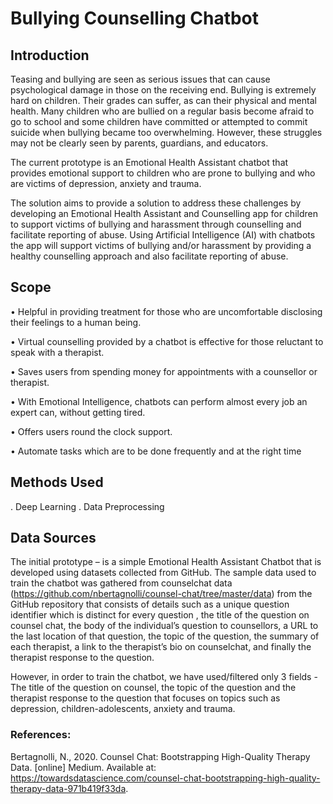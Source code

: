 # Bullying Counselling Chatbot

## Introduction 

Teasing and bullying are seen as serious issues that can cause psychological damage in those on the receiving end. 
Bullying is extremely hard on children. Their grades can suffer, as can their physical and mental health. Many children who are bullied on a regular basis become afraid to go to school and some children have committed or attempted to commit suicide when bullying became too overwhelming. However, these struggles may not be clearly seen by parents, guardians, and educators.

The current prototype is an Emotional Health Assistant chatbot that provides emotional support to children who are prone to bullying and who are victims of depression, anxiety and trauma. 

The solution aims to provide a solution to address these challenges by developing an Emotional Health Assistant and Counselling app for children to support victims of bullying and harassment through counselling and facilitate reporting of abuse. Using Artificial Intelligence (AI) with chatbots the app will support victims of bullying and/or harassment by providing a healthy counselling approach and also facilitate reporting of abuse. 

## Scope

•	Helpful in providing treatment for those who are uncomfortable disclosing their feelings to a human being.

•	Virtual counselling provided by a chatbot is effective for those reluctant to speak with a therapist.

•	Saves users from spending money for appointments with a counsellor or therapist.

•	With Emotional Intelligence, chatbots can perform almost every job an expert can, without getting tired.

•	Offers users round the clock support.

•	Automate tasks which are to be done frequently and at the right time

## Methods Used
. Deep Learning
. Data Preprocessing


## Data Sources

The initial prototype – is a simple Emotional Health Assistant Chatbot that is developed using datasets collected from GitHub. The sample data used to train the chatbot was gathered from counselchat data (https://github.com/nbertagnolli/counsel-chat/tree/master/data) from the GitHub repository that consists of  details such as a unique question identifier which is distinct for every question , the title of the question on counsel chat, the body of the individual’s question to counsellors, a URL to the last location of that question, the topic of the question, the summary of each therapist, a link to the therapist’s bio on counselchat, and finally the therapist response to the question. 

However, in order to train the chatbot, we have used/filtered only 3 fields - The title of the question on counsel, the topic of the question and the therapist response to the question that focuses on topics such as depression, children-adolescents, anxiety and trauma.


### References:
Bertagnolli, N., 2020. Counsel Chat: Bootstrapping High-Quality Therapy Data. [online] Medium. Available at: <https://towardsdatascience.com/counsel-chat-bootstrapping-high-quality-therapy-data-971b419f33da>.


